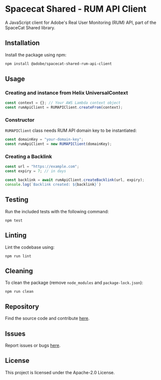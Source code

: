 # Spacecat Shared - RUM API Client

A JavaScript client for Adobe's Real User Monitoring (RUM) API, part of the SpaceCat Shared library.

## Installation

Install the package using npm:

```bash
npm install @adobe/spacecat-shared-rum-api-client
```

## Usage

### Creating and instance from Helix UniversalContext

```js
const context = {}; // Your AWS Lambda context object
const rumApiClient = RUMAPIClient.createFrom(context);

```

### Constructor

`RUMAPIClient` class needs RUM API domain key to be instantiated:

```js
const domainKey = "your-domain-key";
const rumApiClient = new RUMAPIClient(domainKey);
```

### Creating a Backlink

```js
const url = "https://example.com";
const expiry = 7; // in days

const backlink = await rumApiClient.createBacklink(url, expiry);
console.log(`Backlink created: ${backlink}`)
```

## Testing
Run the included tests with the following command:
```
npm test
```

## Linting
Lint the codebase using:
```
npm run lint
```

## Cleaning
To clean the package (remove `node_modules` and `package-lock.json`):
```
npm run clean
```

## Repository
Find the source code and contribute [here](https://github.com/adobe-rnd/spacecat-shared.git).

## Issues
Report issues or bugs [here](https://github.com/adobe-rnd/spacecat-shared/issues).

## License
This project is licensed under the Apache-2.0 License.
